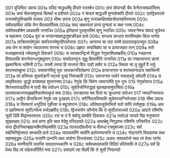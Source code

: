 001	युधिष्ठिर उवाच
001a	यदिदं श्राद्धधर्मेषु दीयते भरतर्षभ
001c	छत्रं चोपानहौ चैव केनैतत्सम्प्रवर्तितम्
001e	कथं चैतत्समुत्पन्नं किमर्थं च प्रदीयते
002a	न केवलं श्राद्धधर्मे पुण्यकेष्वपि दीयते
002c	एतद्विस्तरतो राजञ्श्रोतुमिच्छामि तत्त्वतः
003	भीष्म उवाच
003a	शृणु राजन्नवहितश्छत्रोपानहविस्तरम्
003c	यथैतत्प्रथितं लोके येन चैतत्प्रवर्तितम्
004a	यथा चाक्षय्यतां प्राप्तं पुण्यतां च यथा गतम्
004c	सर्वमेतदशेषेण प्रवक्ष्यामि जनाधिप
005a	इतिहासं पुरावृत्तमिमं शृणु नराधिप
005c	जमदग्नेश्च संवादं सूर्यस्य च महात्मनः
006a	पुरा स भगवान्साक्षाद्धनुषाक्रीडत प्रभो
006c	सन्धाय सन्धाय शरांश्चिक्षेप किल भार्गवः
007a	तान्क्षिप्तान्रेणुका सर्वांस्तस्येषून्दीप्ततेजसः
007c	आनाय्य सा तदा तस्मै प्रादादसकृदच्युत
008a	अथ तेन स शब्देन ज्यातलस्य शरस्य च
008c	प्रहृष्टः सम्प्रचिक्षेप सा च प्रत्याजहार तान्
009a	ततो मध्याह्नमारूढे ज्येष्ठामूले दिवाकरे
009c	स सायकान्द्विजो विद्ध्वा रेणुकामिदमब्रवीत्
010a	गच्छानय विशालाक्षि शरानेतान्धनुश्च्युतान्
010c	यावदेतान्पुनः सुभ्रु क्षिपामीति जनाधिप
011a	सा गच्छत्यन्तरा छायां वृक्षमाश्रित्य भामिनी
011c	तस्थौ तस्या हि सन्तप्तं शिरः पादौ तथैव च
012a	स्थिता सा तु मुहूर्तं वै भर्तुः शापभयाच्छुभा
012c	ययावानयितुं भूयः सायकानसितेक्षणा
012e	प्रत्याजगाम च शरांस्तानादाय यशस्विनी
013a	सा प्रस्विन्ना सुचार्वङ्गी पद्भ्यां दुःखं नियच्छती
013c	उपाजगाम भर्तारं भयाद्भर्तुः प्रवेपती
014a	स तामृषिस्ततः क्रुद्धो वाक्यमाह शुभाननाम्
014c	रेणुके किं चिरेण त्वमागतेति पुनः पुनः
015	रेणुकोवाच
015a	शिरस्तावत्प्रदीप्तं मे पादौ चैव तपोधन
015c	सूर्यतेजोनिरुद्धाहं वृक्षच्छायामुपाश्रिता
016a	एतस्मात्कारणाद्ब्रह्मंश्चिरमेतत्कृतं मया
016c	एतज्ज्ञात्वा मम विभो मा क्रुधस्त्वं तपोधन
017	जमदग्निरुवाच
017a	अद्यैनं दीप्तकिरणं रेणुके तव दुःखदम्
017c	शरैर्निपातयिष्यामि सूर्यमस्त्राग्नितेजसा
018	भीष्म उवाच
018a	स विस्फार्य धनुर्दिव्यं गृहीत्वा च बहूञ्शरान्
018c	अतिष्ठत्सूर्यमभितो यतो याति ततोमुखः
019a	अथ तं प्रहरिष्यन्तं सूर्योऽभ्येत्य वचोऽब्रवीत्
019c	द्विजरूपेण कौन्तेय किं ते सूर्योऽपराध्यते
020a	आदत्ते रश्मिभिः सूर्यो दिवि विद्वंस्ततस्ततः
020c	रसं स तं वै वर्षासु प्रवर्षति दिवाकरः
021a	ततोऽन्नं जायते विप्र मनुष्याणां सुखावहम्
021c	अन्नं प्राणा इति यथा वेदेषु परिपठ्यते
022a	अथाभ्रेषु निगूढश्च रश्मिभिः परिवारितः
022c	सप्त द्वीपानिमान्ब्रह्मन्वर्षेणाभिप्रवर्षति
023a	ततस्तदौषधीनां च वीरुधां पत्रपुष्पजम्
023c	सर्वं वर्षाभिनिर्वृत्तमन्नं सम्भवति प्रभो
024a	जातकर्माणि सर्वाणि व्रतोपनयनानि च
024c	गोदानानि विवाहाश्च तथा यज्ञसमृद्धयः
025a	सत्राणि दानानि तथा संयोगा वित्तसंचयाः
025c	अन्नतः सम्प्रवर्तन्ते यथा त्वं वेत्थ भार्गव
026a	रमणीयानि यावन्ति यावदारम्भकाणि च
026c	सर्वमन्नात्प्रभवति विदितं कीर्तयामि ते
027a	सर्वं हि वेत्थ विप्र त्वं यदेतत्कीर्तितं मया
027c	प्रसादये त्वा विप्रर्षे किं ते सूर्यो निपात्यते
